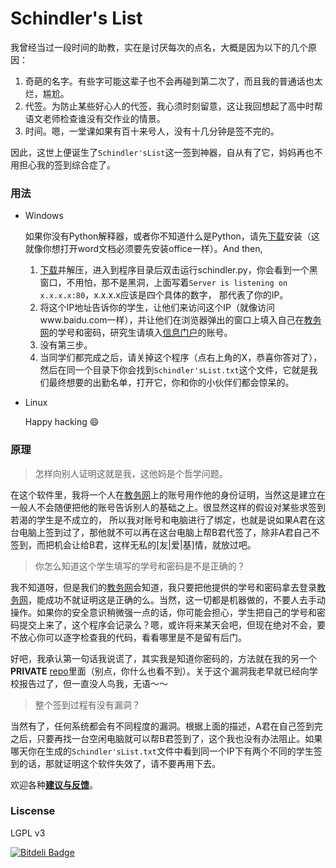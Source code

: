 # Schindler's List

我曾经当过一段时间的助教，实在是讨厌每次的点名，大概是因为以下的几个原因：

1. 奇葩的名字。有些字可能这辈子也不会再碰到第二次了，而且我的普通话也太烂，尴尬。
2. 代签。为防止某些好心人的代签，我心须时刻留意，这让我回想起了高中时帮语文老师检查谁没有交作业的情景。
3. 时间。嗯，一堂课如果有百十来号人，没有十几分钟是签不完的。

因此，这世上便诞生了`Schindler'sList`这一签到神器，自从有了它，妈妈再也不用担心我的签到综合症了。

### 用法
* Windows

    如果你没有Python解释器，或者你不知道什么是Python，请先[下载](http://python.org/ftp/python/2.7.5/python-2.7.5.msi)安装（这就像你想打开word文档必须要先安装office一样）。And then,
    1. [下载](https://github.com/polyrabbit/Schindler-List/archive/master.zip)并解压，进入到程序目录后双击运行schindler.py，你会看到一个黑窗口，不用怕，那不是黑洞，上面写着`Server is listening on x.x.x.x:80`，x.x.x.x应该是四个具体的数字，
那代表了你的IP。
    2. 将这个IP地址告诉你的学生，让他们来访问这个IP（就像访问www.baidu.com一样），并让他们在浏览器弹出的窗口上填入自己在[教务网](http://jw.dhu.edu.cn)的学号和密码，研究生请填入[信息门户](http://my.dhu.edu.cn)的账号。
    3. 没有第三步。
    4. 当同学们都完成之后，请关掉这个程序（点右上角的X，恭喜你答对了），然后在同一个目录下你会找到`Schindler'sList.txt`这个文件，它就是我们最终想要的出勤名单，打开它，你和你的小伙伴们都会惊呆的。

* Linux
  
    Happy hacking :smile: 

### 原理
>怎样向别人证明这就是我，这他妈是个哲学问题。

在这个软件里，我将一个人在[教务网](http://jw.dhu.edu.cn)上的账号用作他的身份证明，当然这是建立在一般人不会随便把他的账号告诉别人的基础之上。很显然这样的假设对某些求签到若渴的学生是不成立的，
所以我对账号和电脑进行了绑定，也就是说如果A君在这台电脑上签到过了，那他就不可以再在这台电脑上帮B君代签了，除非A君自己不签到，而把机会让给B君，这样无私的[友|爱|基]情，就放过吧。

>你怎么知道这个学生填写的学号和密码是不是正确的？

我不知道呀，但是我们的[教务网](http://jw.dhu.edu.cn)会知道，我只要把他提供的学号和密码拿去登录[教务网](http://jw.dhu.edu.cn)，能成功不就证明这是正确的么。当然，这一切都是机器做的，不要人去手动操作。如果你的安全意识稍微强一点的话，你可能会担心，学生把自己的学号和密码提交上来了，这个程序会记录么？嗯，或许将来某天会吧，但现在绝对不会，要不放心你可以逐字检查我的代码，看看哪里是不是留有后门。


好吧，我承认第一句话我说谎了，其实我是知道你密码的，方法就在我的另一个**PRIVATE** [repo](https://github.com/polyrabbit/dhu-jw-sql-injection)里面（别点，你什么也看不到）。关于这个漏洞我老早就已经向学校报告过了，但一直没人鸟我，无语～～

>整个签到过程有没有漏洞？

当然有了，任何系统都会有不同程度的漏洞。根据上面的描述，A君在自己签到完之后，只要再找一台空闲电脑就可以帮B君签到了，这个我也没有办法阻止。如果哪天你在生成的`Schindler'sList.txt`文件中看到同一个IP下有两个不同的学生签到的话，那就证明这个软件失效了，请不要再用下去。

欢迎各种[**建议与反馈**](https://github.com/polyrabbit/Schindler-List/issues)。

### Liscense
LGPL v3


[![Bitdeli Badge](https://d2weczhvl823v0.cloudfront.net/polyrabbit/schindler-list/trend.png)](https://bitdeli.com/free "Bitdeli Badge")

